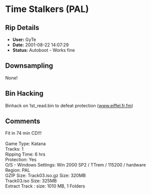 # Time Stalkers (PAL)

## Rip Details

- **User:** GyTe
- **Date:** 2001-08-22 14:07:29
- **Status:** Autoboot - Works fine

## Downsampling

None!

## Bin Hacking

Binhack on 1st_read.bin to defeat protection (www.eiffel.fr.fm)

## Comments

Fit in 74 min CD!!!<br /><br />Game Type: Katana <br />Tracks: 1 <br />Ripping Time: 6 hrs <br />Protection: Yes <br />O/S - Windows Settings: Win 2000 SP2 / TTrem / 115200 / hardware <br />Region: PAL <br />GZIP Size: Track03.iso.gz Size: 320MB<br />Track03.iso Size: 325MB<br />Extract Track : size: 1010 MB, 1 Folders

